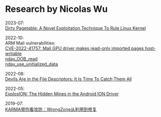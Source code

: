 # Research by Nicolas Wu

2023-07:  
[Dirty Pagetable: A Novel Exploitation Technique To Rule Linux Kernel](https://yanglingxi1993.github.io/dirty_pagetable/dirty_pagetable.html)  


2022-10:  
ARM Mali vulnerabilities:  
[CVE-2022-41757: Mali GPU driver makes read-only imported pages host-writable](https://yanglingxi1993.github.io/arm_mali_vulns/CVE-2022-41757/)  
[nday_OOB_read](https://yanglingxi1993.github.io/arm_mali_vulns/nday_OOB_read/)  
[nday_use_unitialized_data](https://yanglingxi1993.github.io/arm_mali_vulns/nday_use_unitialized_data/)  


2022-08:  
[Devils Are in the File Descriptors: It Is Time To Catch Them All](https://www.blackhat.com/us-22/briefings/schedule/index.html#devils-are-in-the-file-descriptors-it-is-time-to-catch-them-all-26536)  


2022-05:  
[ExplosION: The Hidden Mines in the Android ION Driver](https://blackhat.com/asia-22/briefings/schedule/index.html#explosion-the-hidden-mines-in-the-android-ion-driver-25848)  


2019-07:  
[KARMA带你看攻防：WrongZone从利用到修复](https://github.com/yanglingxi1993/slides/blob/main/KARMA%E5%B8%A6%E4%BD%A0%E7%9C%8B%E6%94%BB%E9%98%B2%EF%BC%9AWrongZone%E4%BB%8E%E5%88%A9%E7%94%A8%E5%88%B0%E4%BF%AE%E5%A4%8D.pdf)  

